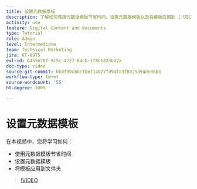 ```yaml
---
title: 设置元数据模板
description: 了解如何使用元数据模板节省时间、设置元数据模板以及将模板应用到 [!UICONTROL Workfront DAM] 内的文件夹。
activity: use
feature: Digital Content and Documents
type: Tutorial
role: Admin
level: Intermediate
team: Technical Marketing
jira: KT-8975
exl-id: 6455e20f-9c5c-4727-84cb-1f8bb825bd2a
doc-type: video
source-git-commit: bbdf99c6bc1be714077fd94fc3f8325394de36b3
workflow-type: tm+mt
source-wordcount: '55'
ht-degree: 100%

---
```


# 设置元数据模板

在本视频中，您将学习如何：

* 使用元数据模板节省时间
* 设置元数据模板
* 将模板应用到文件夹

>[!VIDEO](https://video.tv.adobe.com/v/3419478/?quality=12&learn=on&enablevpops=1&captions=chi_hans)
